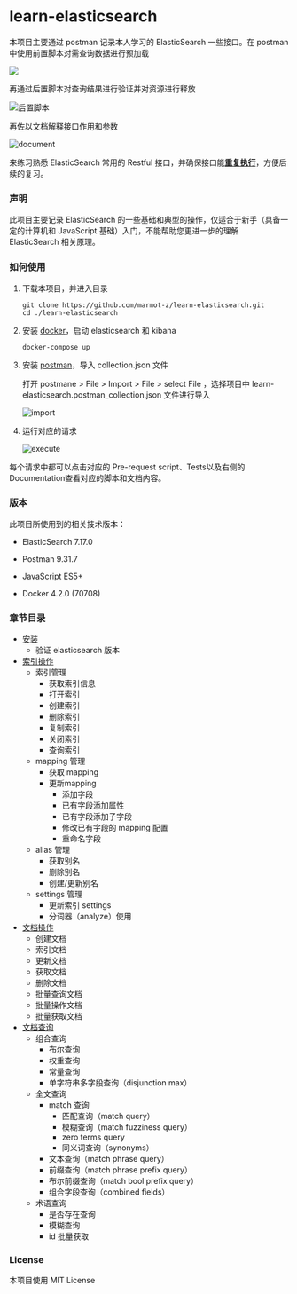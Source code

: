 # learn-elasticsearch

本项目主要通过 postman 记录本人学习的 ElasticSearch 一些接口。在 postman 中使用前置脚本对需查询数据进行预加载

![](./img/prescript.gif)

再通过后置脚本对查询结果进行验证并对资源进行释放

![后置脚本](./img/tests.gif)

再佐以文档解释接口作用和参数

![document](./img/document.gif)

来练习熟悉 ElasticSearch 常用的 Restful 接口，并确保接口能<u>**重复执行**</u>，方便后续的复习。

### 声明

此项目主要记录 ElasticSearch 的一些基础和典型的操作，仅适合于新手（具备一定的计算机和 JavaScript 基础）入门，不能帮助您更进一步的理解 ElasticSearch 相关原理。

### 如何使用

1. 下载本项目，并进入目录
   
   ```shell
   git clone https://github.com/marmot-z/learn-elasticsearch.git
   cd ./learn-elasticsearch
   ```

2. 安装 [docker](https://docs.docker.com/desktop/install/mac-install/)，启动 elasticsearch 和 kibana
   
   ```shell
   docker-compose up
   ```

3. 安装 [postman](https://www.postman.com/downloads/)，导入 collection.json 文件
   
   打开 postmane > File > Import > File > select File ，选择项目中 learn-elasticsearch.postman_collection.json 文件进行导入
   
   ![import](./img/import.gif)

4. 运行对应的请求
   
   ![execute](./img/execute.gif)

每个请求中都可以点击对应的 Pre-request script、Tests以及右侧的Documentation查看对应的脚本和文档内容。

### 版本

此项目所使用到的相关技术版本：

- ElasticSearch 7.17.0

- Postman 9.31.7

- JavaScript ES5+

- Docker 4.2.0 (70708)

### 章节目录

- [安装](./install)
  - 验证 elasticsearch 版本
- [索引操作](./index)
  - 索引管理
    - 获取索引信息
    - 打开索引
    - 创建索引
    - 删除索引
    - 复制索引
    - 关闭索引
    - 查询索引
  - mapping 管理
    - 获取 mapping
    - 更新mapping
      - 添加字段
      - 已有字段添加属性
      - 已有字段添加子字段
      - 修改已有字段的 mapping 配置
      - 重命名字段
  - alias 管理
    - 获取别名
    - 删除别名
    - 创建/更新别名
  - settings 管理
    - 更新索引 settings
    - 分词器（analyze）使用
- [文档操作](./document)
  - 创建文档
  - 索引文档
  - 更新文档
  - 获取文档
  - 删除文档
  - 批量查询文档
  - 批量操作文档
  - 批量获取文档
- [文档查询](./query)
  - 组合查询
    - 布尔查询
    - 权重查询
    - 常量查询
    - 单字符串多字段查询（disjunction max）
  - 全文查询
    - match 查询
      - 匹配查询（match query）
      - 模糊查询（match fuzziness query）
      - zero terms query
      - 同义词查询（synonyms）
    - 文本查询（match phrase query）
    - 前缀查询（match phrase prefix query）
    - 布尔前缀查询（match bool prefix query）
    - 组合字段查询（combined fields）
  - 术语查询
    - 是否存在查询
    - 模糊查询
    - id 批量获取

### License

本项目使用 MIT License
